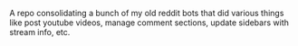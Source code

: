 A repo consolidating a bunch of my old reddit bots that did various things
like post youtube videos, manage comment sections, update sidebars with stream
info, etc.
